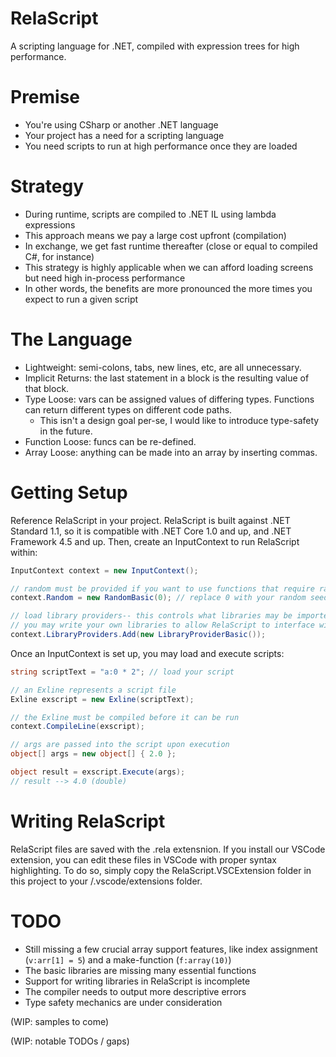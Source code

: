 # RelaScript
A scripting language for .NET, compiled with expression trees for high performance.

# Premise
- You're using CSharp or another .NET language
- Your project has a need for a scripting language
- You need scripts to run at high performance once they are loaded

# Strategy
- During runtime, scripts are compiled to .NET IL using lambda expressions
- This approach means we pay a large cost upfront (compilation) 
- In exchange, we get fast runtime thereafter (close or equal to compiled C#, for instance)
- This strategy is highly applicable when we can afford loading screens but need high in-process performance
- In other words, the benefits are more pronounced the more times you expect to run a given script

# The Language
- Lightweight: semi-colons, tabs, new lines, etc, are all unnecessary.
- Implicit Returns: the last statement in a block is the resulting value of that block.
- Type Loose: vars can be assigned values of differing types. Functions can return different types on different code paths.
  - This isn't a design goal per-se, I would like to introduce type-safety in the future.
- Function Loose: funcs can be re-defined.
- Array Loose: anything can be made into an array by inserting commas.

# Getting Setup
Reference RelaScript in your project. RelaScript is built against .NET Standard 1.1, so it is compatible with .NET Core 1.0 and up, and .NET Framework 4.5 and up. Then, create an InputContext to run RelaScript within:
```csharp
InputContext context = new InputContext();

// random must be provided if you want to use functions that require random numbers
context.Random = new RandomBasic(0); // replace 0 with your random seed

// load library providers-- this controls what libraries may be imported into scripts
// you may write your own libraries to allow RelaScript to interface with your project
context.LibraryProviders.Add(new LibraryProviderBasic());
```
Once an InputContext is set up, you may load and execute scripts:
```csharp
string scriptText = "a:0 * 2"; // load your script

// an Exline represents a script file
Exline exscript = new Exline(scriptText);

// the Exline must be compiled before it can be run
context.CompileLine(exscript);

// args are passed into the script upon execution
object[] args = new object[] { 2.0 };

object result = exscript.Execute(args);
// result --> 4.0 (double)
```

# Writing RelaScript
RelaScript files are saved with the .rela extensnion. If you install our VSCode extension, you can edit these files in VSCode with proper syntax highlighting. To do so, simply copy the RelaScript.VSCExtension folder in this project to your <user>/.vscode/extensions folder.
  
# TODO
- Still missing a few crucial array support features, like index assignment (`v:arr[1] = 5`) and a make-function (`f:array(10)`)
- The basic libraries are missing many essential functions
- Support for writing libraries in RelaScript is incomplete
- The compiler needs to output more descriptive errors
- Type safety mechanics are under consideration


(WIP: samples to come)

(WIP: notable TODOs / gaps)
